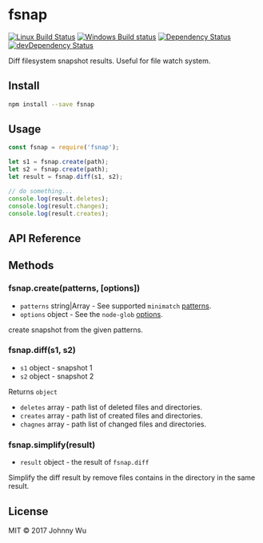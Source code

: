 # fsnap

[![Linux Build Status](https://travis-ci.org/electron-utils/fsnap.svg?branch=master)](https://travis-ci.org/electron-utils/fsnap)
[![Windows Build status](https://ci.appveyor.com/api/projects/status/0ebl8wdrt9wwmhcp?svg=true)](https://ci.appveyor.com/project/jwu/fsnap)
[![Dependency Status](https://david-dm.org/electron-utils/fsnap.svg)](https://david-dm.org/electron-utils/fsnap)
[![devDependency Status](https://david-dm.org/electron-utils/fsnap/dev-status.svg)](https://david-dm.org/electron-utils/fsnap#info=devDependencies)

Diff filesystem snapshot results. Useful for file watch system.

## Install

```bash
npm install --save fsnap
```

## Usage

```javascript
const fsnap = require('fsnap');

let s1 = fsnap.create(path);
let s2 = fsnap.create(path);
let result = fsnap.diff(s1, s2);

// do something...
console.log(result.deletes);
console.log(result.changes);
console.log(result.creates);
```

## API Reference

## Methods

### fsnap.create(patterns, [options])

  - `patterns` string|Array - See supported `minimatch` [patterns](https://github.com/isaacs/minimatch#usage).
  - `options` object - See the `node-glob` [options](https://github.com/isaacs/node-glob#options).

create snapshot from the given patterns.

### fsnap.diff(s1, s2)

  - `s1` object - snapshot 1
  - `s2` object - snapshot 2

Returns `object`

  - `deletes` array - path list of deleted files and directories.
  - `creates` array - path list of created files and directories.
  - `chagnes` array - path list of changed files and directories.

### fsnap.simplify(result)

  - `result` object - the result of `fsnap.diff`

Simplify the diff result by remove files contains in the directory in the same result.

## License

MIT © 2017 Johnny Wu
